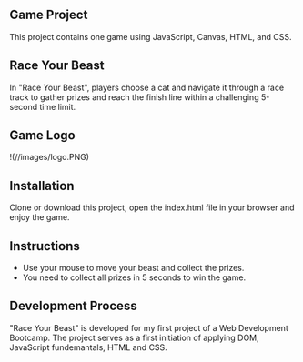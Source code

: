 ## Game Project
This project contains one game using JavaScript, Canvas, HTML, and CSS.

## Race Your Beast
In "Race Your Beast", players choose a cat and navigate it through a race track to gather prizes and reach the finish line within a challenging 5-second time limit.

## Game Logo
!(//images/logo.PNG)

## Installation
Clone or download this project, open the index.html file in your browser and enjoy the game.

## Instructions
* Use your mouse to move your beast and collect the prizes.
* You need to collect all prizes in 5 seconds to win the game.

## Development Process
"Race Your Beast" is developed for my first project of a Web Development Bootcamp. The project serves as a first initiation of applying DOM, JavaScript fundemantals, HTML and CSS. 




